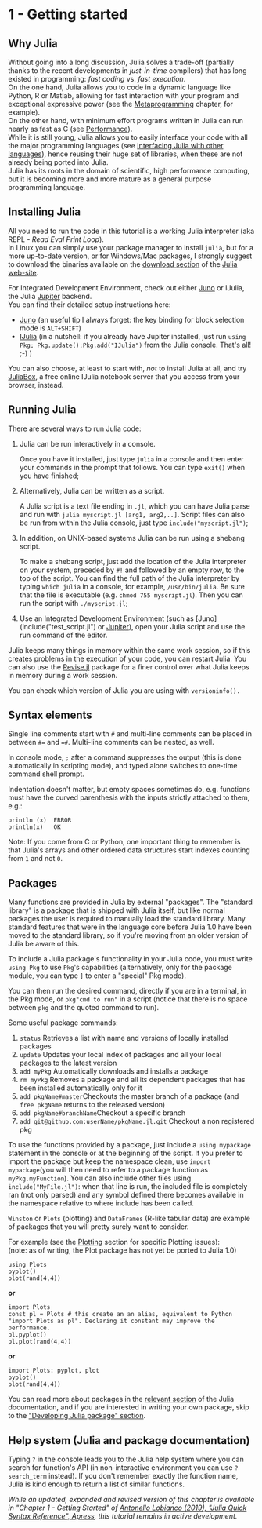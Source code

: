 # 1 - Getting started

## Why Julia

Without going into a long discussion, Julia solves a trade-off \(partially thanks to the recent developments in _just-in-time_ compilers\) that has long existed in programming: _fast coding_ vs. _fast execution_.  
On the one hand, Julia allows you to code in a dynamic language like Python, R or Matlab, allowing for fast interaction with your program and exceptional expressive power \(see the [Metaprogramming](metaprogramming.md) chapter, for example\).  
On the other hand, with minimum effort programs written in Julia can run nearly as fast as C \(see [Performance](performance.md)\).  
While it is still young, Julia allows you to easily interface your code with all the major programming languages \(see [Interfacing Julia with other languages](interfacing-julia-with-other-languages.md)\), hence reusing their huge set of libraries, when these are not already being ported into Julia.  
Julia has its roots in the domain of scientific, high performance computing, but it is becoming more and more mature as a general purpose programming language.

## Installing Julia

All you need to run the code in this tutorial is a working Julia interpreter \(aka REPL - _Read Eval Print Loop_\).  
In Linux you can simply use your package manager to install `julia`, but for a more up-to-date version, or for Windows/Mac packages, I strongly suggest to download the binaries available on the [download section](http://julialang.org/downloads/) of the [Julia web-site](http://julialang.org).

For Integrated Development Environment, check out either [Juno](http://junolab.org/) or IJulia, the Julia [Jupiter](http://jupyter.org/) backend.  
You can find their detailed setup instructions here:

* [Juno](https://github.com/JunoLab/uber-juno/blob/master/setup.md) \(an useful tip I always forget: the key binding for block selection mode is `ALT+SHIFT`\)
* [IJulia](https://github.com/JuliaLang/IJulia.jl) \(in a nutshell: if you already have Jupiter installed, just run `using Pkg; Pkg.update();Pkg.add("IJulia")` from the Julia console. That's all! ;-\) \)

You can also choose, at least to start with, _not_ to install Julia at all, and try [JuliaBox](https://juliabox.com/), a free online IJulia notebook server that you access from your browser, instead.

## Running Julia

There are several ways to run Julia code:

1. Julia can be run interactively in a console.

   Once you have it installed, just type `julia` in a console and then enter your commands in the prompt that follows. You can  type `exit()` when you have finished;

2. Alternatively, Julia can be written as a script.

   A Julia script is a text file ending in `.jl`, which you can have Julia parse and run with `julia myscript.jl [arg1, arg2,..]`.
   Script files can also  be run from within the Julia console, just type `include("myscript.jl")`;
   
4. In addition, on UNIX-based systems Julia can be run using a shebang script.

   To make a shebang script, just add the location of the Julia interpreter on your system, preceded by `#!` and followed by an empty row, to the top of the script. You can find the full path of the Julia interpreter by typing `which julia` in a console, for example, `/usr/bin/julia`. Be sure that the file is executable \(e.g. `chmod 755 myscript.jl`\). Then you can run the script with `./myscript.jl`;
   
5. Use an Integrated Development Environment \(such as \[Juno\]\(include\("test\_script.jl"\) or [Jupiter](http://jupyter.org/)\), open your Julia script and use the run command of the editor.

Julia keeps many things in memory within the same work session, so if this creates problems in the execution of your code, you can restart Julia. You can also use the [Revise.jl](https://github.com/timholy/Revise.jl) package for a finer control over what Julia keeps in memory during a work session.

You can check which version of Julia you are using with `versioninfo().`

## Syntax elements

Single line comments start with `#` and multi-line comments can be placed in between `#=` and `=#`. Multi-line comments can be nested, as well.

In console mode, `;` after a command suppresses the output \(this is done automatically in scripting mode\), and typed alone switches to one-time command shell prompt.

Indentation doesn't matter, but empty spaces sometimes do, e.g. functions must have the curved parenthesis with the inputs strictly attached to them, e.g.:

```text
println (x)  ERROR  
println(x)   OK
```

Note: If you come from C or Python, one important thing to remember is that Julia's arrays and other ordered data structures start indexes counting from `1` and not `0`.

## Packages

Many functions are provided in Julia by external "packages". The "standard library" is a package that is shipped with Julia itself, but like normal packages the user is required to manually load the standard library. Many standard features that were in the language core before Julia 1.0 have been moved to the standard library, so if you're moving from an older version of Julia be aware of this.

To include a Julia package's functionality in your Julia code, you must write `using Pkg` to use `Pkg`'s capabilities \(alternatively, only for the package module, you can type `]` to enter a "special" Pkg mode\).

You can then run the desired command, directly if you are in a terminal, in the Pkg mode, or `pkg"cmd to run"` in a script \(notice that there is no space between `pkg` and the quoted command to run\). 

Some useful package commands:

1. `status` Retrieves a list with name and versions of locally installed packages
2. `update` Updates your local index of packages and all your local packages to the latest version
3. `add myPkg` Automatically downloads and installs a package
4. `rm myPkg` Removes a package and all its dependent packages that has been installed automatically only for it
5. `add pkgName#master`Checkouts the master branch of a package \(and `free pkgName` returns to the released version\)
6. `add pkgName#branchName`Checkout a specific branch
7. `add git@github.com:userName/pkgName.jl.git` Checkout a non registered pkg

To use the functions provided by a package, just include a `using mypackage` statement in the console or at the beginning of the script. If you prefer to import the package but keep the namespace clean, use `import mypackage`\(you will then need to refer to a package function as `myPkg.myFunction`\). You can also include other files using `include("MyFile.jl")`: when that line is run, the included file is completely ran \(not only parsed\) and any symbol defined there becomes available in the namespace relative to where include has been called.

`Winston` or `Plots` \(plotting\) and `DataFrames` \(R-like tabular data\) are example of packages that you will pretty surely want to consider.

For example \(see the [Plotting](../useful-packages/plotting.md) section for specific Plotting issues\):  
\(note: as of writing, the Plot package has not yet be ported to Julia 1.0\)

```text
using Plots
pyplot()
plot(rand(4,4))
```

**or**

```text
import Plots
const pl = Plots # this create an an alias, equivalent to Python "import Plots as pl". Declaring it constant may improve the performance.
pl.pyplot()
pl.plot(rand(4,4))
```

**or**

```text
import Plots: pyplot, plot
pyplot()
plot(rand(4,4))
```

You can read more about packages  in the [relevant section](https://docs.julialang.org/en/stable/manual/packages) of the Julia documentation, and if you are interested in writing your own package, skip to the ["Developing Julia package" section](11-developing-julia-packages.md).

## Help system \(Julia and package documentation\)

Typing `?` in the console leads you to the Julia help system where you can search for function's API \(in non-interactive environment you can use `?search_term` instead\). If you don't remember exactly the function name, Julia is kind enough to return a list of similar functions.


_While an updated, expanded and revised version of this chapter is available in "Chapter 1 - Getting Started" of [Antonello Lobianco (2019), "Julia Quick Syntax Reference", Apress](https://julia-book.com), this tutorial remains in active development._
